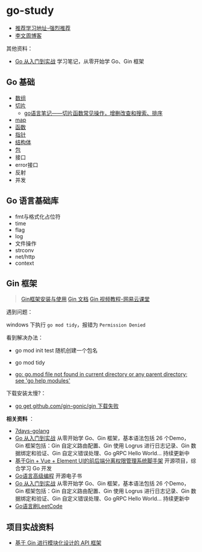 # go-study

- [推荐学习地址-强烈推荐](https://www.topgoer.com/)
- [李文周博客](https://www.liwenzhou.com/)


其他资料：

- [Go 从入门到实战](https://github.com/xinliangnote/Go) 学习笔记，从零开始学 Go、Gin 框架


## Go 基础


- [数组](https://www.liwenzhou.com/posts/Go/05_array/)
- [切片](https://www.liwenzhou.com/posts/Go/06_slice/)
  - [go语言笔记——切片函数常见操作，增删改查和搜索、排序](https://www.cnblogs.com/bonelee/p/6862627.html)
- [map](https://www.liwenzhou.com/posts/Go/08_map/)
- [函数](https://www.liwenzhou.com/posts/Go/09_function/)
- [指针](https://www.liwenzhou.com/posts/Go/07_pointer/)
- [结构体](https://www.liwenzhou.com/posts/Go/10-struct/)
- [包](https://www.liwenzhou.com/posts/Go/11-package/)
- 接口
- error接口
- 反射
- 并发

## Go 语言基础库

- fmt与格式化占位符
- time
- flag
- log
- 文件操作
- strconv
- net/http
- context


## Gin 框架

> [Gin框架安装与使用](https://www.liwenzhou.com/posts/Go/Gin_framework/)
> [Gin 文档](https://gin-gonic.com/zh-cn/docs/)
> [Gin 视频教程-网易云课堂](https://study.163.com/course/courseLearn.htm?courseId=1210182958#/learn/video?lessonId=1281052216&courseId=1210182958)


遇到问题：

windows 下执行 `go mod tidy`，报错为  `Permission Denied`



看到解决办法：

- go mod init test 随机创建一个包名
- go mod tidy

- [go: go.mod file not found in current directory or any parent directory; see 'go help modules'](https://stackoverflow.com/questions/66894200/go-go-mod-file-not-found-in-current-directory-or-any-parent-directory-see-go)


下载安装太慢?：

- [go get github.com/gin-gonic/gin 下载失败](https://www.cnblogs.com/kevin-yang123/p/14799091.html)


**相关资料** ：

- [7days-golang](https://github.com/geektutu/7days-golang)
- [Go 从入门到实战](https://github.com/xinliangnote/Go) 从零开始学 Go、Gin 框架，基本语法包括 26 个Demo，Gin 框架包括：Gin 自定义路由配置、Gin 使用 Logrus 进行日志记录、Gin 数据绑定和验证、Gin 自定义错误处理、Go gRPC Hello World... 持续更新中
- [基于Gin + Vue + Element UI的前后端分离权限管理系统脚手架](https://github.com/go-admin-team/go-admin) 开源项目，综合学习 Go 开发
- [Go语言高级编程](https://github.com/chai2010/advanced-go-programming-book) 开源电子书
- [Go 从入门到实战](https://github.com/xinliangnote/Go) 从零开始学 Go、Gin 框架，基本语法包括 26 个Demo，Gin 框架包括：Gin 自定义路由配置、Gin 使用 Logrus 进行日志记录、Gin 数据绑定和验证、Gin 自定义错误处理、Go gRPC Hello World... 持续更新中
- [Go语言刷LeetCode](https://github.com/halfrost/LeetCode-Go)

## 项目实战资料

- [基于 Gin 进行模块化设计的 API 框架](https://github.com/xinliangnote/go-gin-api)
